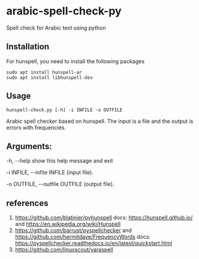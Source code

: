 # arabic-spell-check-py
Spell check for Arabic text using python 

## Installation 
For hunspell, you need to install the following packages 
```
sudo apt install hunspell-ar
sudo apt install libhunspell-dev
```
## Usage 
```hunspell-check.py [-h] -i INFILE -o OUTFILE```

Arabic spell checker based on hunspell. The input is a file and the output is errors with
frequencies.

## Arguments:
  -h, --help            show this help message and exit
  
  -i INFILE, --infile INFILE (input file).
                        
  -o OUTFILE, --outfile OUTFILE (output file).



## references 
1. https://github.com/blatinier/pyhunspell docs: https://hunspell.github.io/ and https://en.wikipedia.org/wiki/Hunspell
2. https://github.com/barrust/pyspellchecker and https://github.com/hermitdave/FrequencyWords docs: https://pyspellchecker.readthedocs.io/en/latest/quickstart.html
3. https://github.com/linuxscout/yaraspell